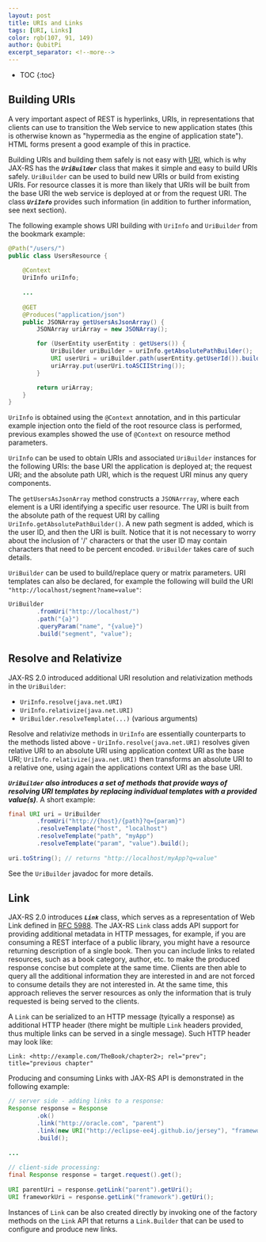 ```yaml
---
layout: post
title: URIs and Links
tags: [URI, Links]
color: rgb(107, 91, 149)
author: QubitPi
excerpt_separator: <!--more-->
---
```


<!--more-->

* TOC
{:toc}

## Building URIs
   
A very important aspect of REST is hyperlinks, URIs, in representations that clients can use to transition the Web
service to new application states (this is otherwise known as "hypermedia as the engine of application state"). HTML
forms present a good example of this in practice.

Building URIs and building them safely is not easy with
[URI](https://docs.oracle.com/javase/8/docs/api/java/net/URI.html), which is why JAX-RS has the ***`UriBuilder`*** class
that makes it simple and easy to build URIs safely. `UriBuilder` can be used to build new URIs or build from existing
URIs. For resource classes it is more than likely that URIs will be built from the base URI the web service is deployed
at or from the request URI. The class ***`UriInfo`*** provides such information (in addition to further information, see
next section).

The following example shows URI building with `UriInfo` and `UriBuilder` from the bookmark example:

```java
@Path("/users/")
public class UsersResource {
 
    @Context
    UriInfo uriInfo;
 
    ...
 
    @GET
    @Produces("application/json")
    public JSONArray getUsersAsJsonArray() {
        JSONArray uriArray = new JSONArray();

        for (UserEntity userEntity : getUsers()) {
            UriBuilder uriBuilder = uriInfo.getAbsolutePathBuilder();
            URI userUri = uriBuilder.path(userEntity.getUserId()).build();
            uriArray.put(userUri.toASCIIString());
        }

        return uriArray;
    }
}
```

`UriInfo` is obtained using the `@Context` annotation, and in this particular example injection onto the field of the
root resource class is performed, previous examples showed the use of `@Context` on resource method parameters.

`UriInfo` can be used to obtain URIs and associated `UriBuilder` instances for the following URIs: the base URI the
application is deployed at; the request URI; and the absolute path URI, which is the request URI minus any query
components.

The `getUsersAsJsonArray` method constructs a `JSONArrray`, where each element is a URI identifying a specific user
resource. The URI is built from the absolute path of the request URI by calling `UriInfo.getAbsolutePathBuilder()`. A
new path segment is added, which is the user ID, and then the URI is built. Notice that it is not necessary to worry
about the inclusion of '/' characters or that the user ID may contain characters that need to be percent encoded.
`UriBuilder` takes care of such details.

`UriBuilder` can be used to build/replace query or matrix parameters. URI templates can also be declared, for example
the following will build the URI `"http://localhost/segment?name=value"`:

```java
UriBuilder
        .fromUri("http://localhost/")
        .path("{a}")
        .queryParam("name", "{value}")
        .build("segment", "value");
```

## Resolve and Relativize

JAX-RS 2.0 introduced additional URI resolution and relativization methods in the `UriBuilder`:

* `UriInfo.resolve(java.net.URI)`
* `UriInfo.relativize(java.net.URI)`
* `UriBuilder.resolveTemplate(...)` (various arguments)

Resolve and relativize methods in `UriInfo` are essentially counterparts to the methods listed above -
`UriInfo.resolve(java.net.URI)` resolves given relative URI to an absolute URI using application context URI as the base
URI; `UriInfo.relativize(java.net.URI)` then transforms an absolute URI to a relative one, using again the applications
context URI as the base URI. 

***`UriBuilder` also introduces a set of methods that provide ways of resolving URI templates by replacing individual
templates with a provided value(s)***. A short example:

```java
final URI uri = UriBuilder
        .fromUri("http://{host}/{path}?q={param}")
        .resolveTemplate("host", "localhost")
        .resolveTemplate("path", "myApp")
        .resolveTemplate("param", "value").build();
 
uri.toString(); // returns "http://localhost/myApp?q=value"
```

See the `UriBuilder` javadoc for more details.

## Link

JAX-RS 2.0 introduces ***`Link`*** class, which serves as a representation of Web Link defined in
[RFC 5988](https://tools.ietf.org/html/rfc5988). The JAX-RS `Link` class adds API support for providing additional
metadata in HTTP messages, for example, if you are consuming a REST interface of a public library, you might have a
resource returning description of a single book. Then you can include links to related resources, such as a book
category, author, etc. to make the produced response concise but complete at the same time. Clients are then able to
query all the additional information they are interested in and are not forced to consume details they are not
interested in. At the same time, this approach relieves the server resources as only the information that is truly
requested is being served to the clients.

A `Link` can be serialized to an HTTP message (tyically a response) as additional HTTP header (there might be multiple
`Link` headers provided, thus multiple links can be served in a single message). Such HTTP header may look like:

```
Link: <http://example.com/TheBook/chapter2>; rel="prev"; title="previous chapter"
```

Producing and consuming Links with JAX-RS API is demonstrated in the following example: 

```java
// server side - adding links to a response:
Response response = Response
        .ok()
        .link("http://oracle.com", "parent")
        .link(new URI("http://eclipse-ee4j.github.io/jersey"), "framework")
        .build();
 
...
 
// client-side processing:
final Response response = target.request().get();
 
URI parentUri = response.getLink("parent").getUri();
URI frameworkUri = response.getLink("framework").getUri();
```

Instances of `Link` can be also created directly by invoking one of the factory methods on the `Link` API that returns a
`Link.Builder` that can be used to configure and produce new links.
